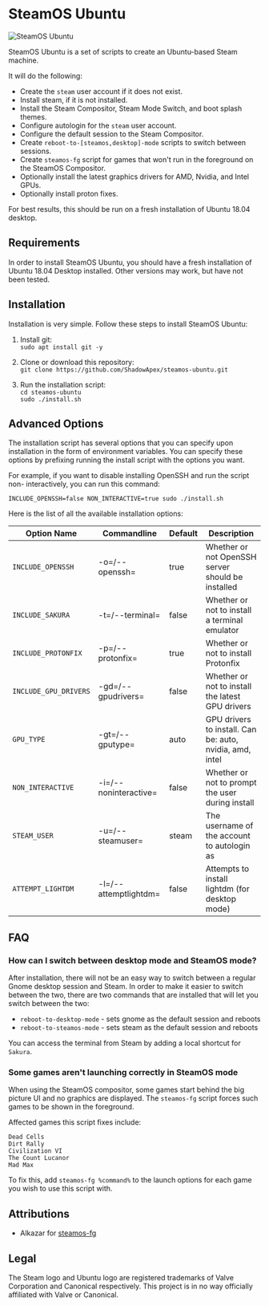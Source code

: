 # SteamOS Ubuntu

![SteamOS Ubuntu](image.png)

SteamOS Ubuntu is a set of scripts to create an Ubuntu-based Steam machine.

It will do the following:

* Create the `steam` user account if it does not exist.
* Install steam, if it is not installed.
* Install the Steam Compositor, Steam Mode Switch, and boot splash themes.
* Configure autologin for the `steam` user account.
* Configure the default session to the Steam Compositor.
* Create `reboot-to-[steamos,desktop]-mode` scripts to switch between sessions.
* Create `steamos-fg` script for games that won't run in the foreground on the SteamOS Compositor.
* Optionally install the latest graphics drivers for AMD, Nvidia, and Intel GPUs.
* Optionally install proton fixes.

For best results, this should be run on a fresh installation of
Ubuntu 18.04 desktop.

## Requirements
In order to install SteamOS Ubuntu, you should have a fresh installation of
Ubuntu 18.04 Desktop installed. Other versions may work, but have not been 
tested.

## Installation
Installation is very simple. Follow these steps to install SteamOS Ubuntu:

1. Install git:    
`sudo apt install git -y`

2. Clone or download this repository:    
`git clone https://github.com/ShadowApex/steamos-ubuntu.git`

3. Run the installation script:    
`cd steamos-ubuntu`    
`sudo ./install.sh`

## Advanced Options
The installation script has several options that you can specify upon installation
in the form of environment variables. You can specify these options by prefixing
running the install script with the options you want.

For example, if you want to disable installing OpenSSH and run the script non-
interactively, you can run this command:

`INCLUDE_OPENSSH=false NON_INTERACTIVE=true sudo ./install.sh`

Here is the list of all the available installation options:

| Option Name          | Commandline           | Default | Description                                              |
| -------------------- | --------------------- | ------- | -------------------------------------------------------- |
| `INCLUDE_OPENSSH`    | -o=/--openssh=        | true    | Whether or not OpenSSH server should be installed        |
| `INCLUDE_SAKURA`     | -t=/--terminal=       | false   | Whether or not to install a terminal emulator            |
| `INCLUDE_PROTONFIX`  | -p=/--protonfix=      | true    | Whether or not to install Protonfix                      |
| `INCLUDE_GPU_DRIVERS`| -gd=/--gpudrivers=    | false   | Whether or not to install the latest GPU drivers         |
| `GPU_TYPE`           | -gt=/--gputype=       | auto    | GPU drivers to install. Can be: auto, nvidia, amd, intel |
| `NON_INTERACTIVE`    | -i=/--noninteractive= | false   | Whether or not to prompt the user during install         |
| `STEAM_USER`         | -u=/--steamuser=      | steam   | The username of the account to autologin as              |
| `ATTEMPT_LIGHTDM`    | -l=/--attemptlightdm= | false   | Attempts to install lightdm (for desktop mode)           |

## FAQ

### How can I switch between desktop mode and SteamOS mode?

After installation, there will not be an easy way to switch between a regular
Gnome desktop session and Steam. In order to make it easier to switch between
the two, there are two commands that are installed that will let you switch 
between the two:

* `reboot-to-desktop-mode` - sets gnome as the default session and reboots
* `reboot-to-steamos-mode` - sets steam as the default session and reboots

You can access the terminal from Steam by adding a local shortcut for `Sakura`.

### Some games aren't launching correctly in SteamOS mode
When using the SteamOS compositor, some games start behind the big picture UI and
no graphics are displayed. The `steamos-fg` script forces such games to be shown 
in the foreground.

Affected games this script fixes include:

    Dead Cells
    Dirt Rally
    Civilization VI
    The Count Lucanor
    Mad Max

To fix this, add `steamos-fg %command%` to the launch options for each game you 
wish to use this script with.

## Attributions
* Alkazar for [steamos-fg](https://github.com/alkazar/steamos-fg)

## Legal
The Steam logo and Ubuntu logo are registered trademarks of Valve Corporation
and Canonical respectively. This project is in no way officially affiliated with
Valve or Canonical.
